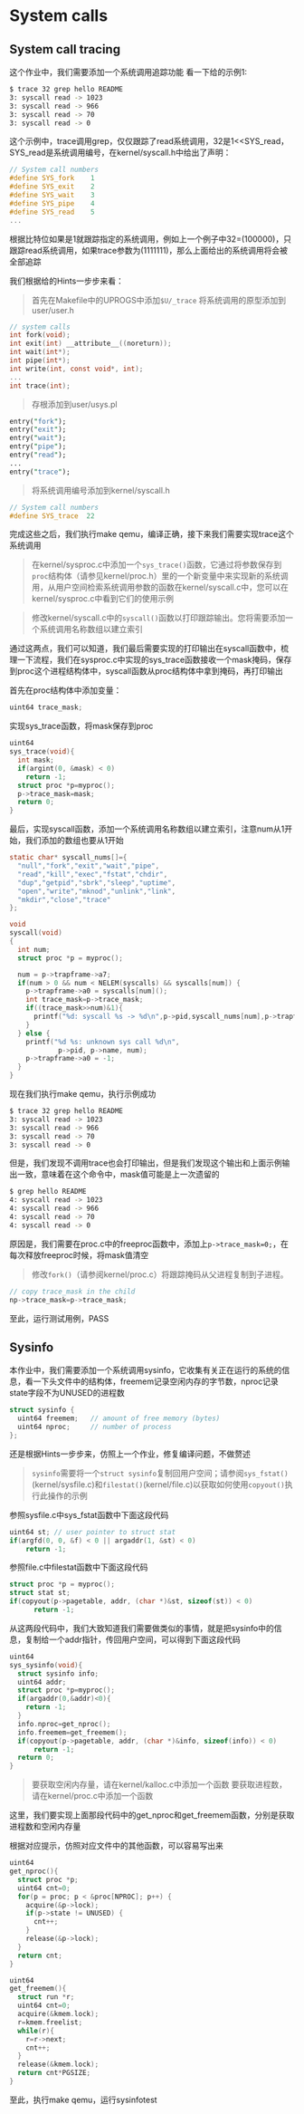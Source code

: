 # System calls

## System call tracing
这个作业中，我们需要添加一个系统调用追踪功能
看一下给的示例1:
```sh
$ trace 32 grep hello README
3: syscall read -> 1023
3: syscall read -> 966
3: syscall read -> 70
3: syscall read -> 0
```
这个示例中，trace调用grep，仅仅跟踪了read系统调用，32是1<<SYS_read，SYS_read是系统调用编号，在kernel/syscall.h中给出了声明：
```c
// System call numbers
#define SYS_fork    1
#define SYS_exit    2
#define SYS_wait    3
#define SYS_pipe    4
#define SYS_read    5
...
```
根据比特位如果是1就跟踪指定的系统调用，例如上一个例子中32=(100000)，只跟踪read系统调用，如果trace参数为(1111111)，那么上面给出的系统调用将会被全部追踪

我们根据给的Hints一步步来看：
>首先在Makefile中的UPROGS中添加`$U/_trace`
>将系统调用的原型添加到user/user.h
```c
// system calls
int fork(void);
int exit(int) __attribute__((noreturn));
int wait(int*);
int pipe(int*);
int write(int, const void*, int);
...
int trace(int);
```

>存根添加到user/usys.pl
```perl
entry("fork");
entry("exit");
entry("wait");
entry("pipe");
entry("read");
...
entry("trace");
```

>将系统调用编号添加到kernel/syscall.h
```c
// System call numbers
#define SYS_trace  22
```

完成这些之后，我们执行make qemu，编译正确，接下来我们需要实现trace这个系统调用

>在kernel/sysproc.c中添加一个`sys_trace()`函数，它通过将参数保存到`proc`结构体（请参见kernel/proc.h）里的一个新变量中来实现新的系统调用，从用户空间检索系统调用参数的函数在kernel/syscall.c中，您可以在kernel/sysproc.c中看到它们的使用示例

>修改kernel/syscall.c中的`syscall()`函数以打印跟踪输出。您将需要添加一个系统调用名称数组以建立索引

通过这两点，我们可以知道，我们最后需要实现的打印输出在syscall函数中，梳理一下流程，我们在sysproc.c中实现的sys_trace函数接收一个mask掩码，保存到proc这个进程结构体中，syscall函数从proc结构体中拿到掩码，再打印输出

首先在proc结构体中添加变量：
```c
uint64 trace_mask;
```

实现sys_trace函数，将mask保存到proc
```c
uint64 
sys_trace(void){
  int mask;
  if(argint(0, &mask) < 0)
    return -1;
  struct proc *p=myproc();
  p->trace_mask=mask;
  return 0;
}
```

最后，实现syscall函数，添加一个系统调用名称数组以建立索引，注意num从1开始，我们添加的数组也要从1开始
```c
static char* syscall_nums[]={
  "null","fork","exit","wait","pipe",
  "read","kill","exec","fstat","chdir",
  "dup","getpid","sbrk","sleep","uptime",
  "open","write","mknod","unlink","link",
  "mkdir","close","trace"
};

void
syscall(void)
{
  int num;
  struct proc *p = myproc();

  num = p->trapframe->a7;
  if(num > 0 && num < NELEM(syscalls) && syscalls[num]) {
    p->trapframe->a0 = syscalls[num]();
    int trace_mask=p->trace_mask;
    if((trace_mask>>num)&1){
      printf("%d: syscall %s -> %d\n",p->pid,syscall_nums[num],p->trapframe->a0);
    }
  } else {
    printf("%d %s: unknown sys call %d\n",
            p->pid, p->name, num);
    p->trapframe->a0 = -1;
  }
}
```

现在我们执行make qemu，执行示例成功
```sh
$ trace 32 grep hello README
3: syscall read -> 1023
3: syscall read -> 966
3: syscall read -> 70
3: syscall read -> 0
```

但是，我们发现不调用trace也会打印输出，但是我们发现这个输出和上面示例输出一致，意味着在这个命令中，mask值可能是上一次遗留的
```sh
$ grep hello README
4: syscall read -> 1023
4: syscall read -> 966
4: syscall read -> 70
4: syscall read -> 0
```

原因是，我们需要在proc.c中的freeproc函数中，添加上`p->trace_mask=0;`，在每次释放freeproc时候，将mask值清空

>修改`fork()`（请参阅kernel/proc.c）将跟踪掩码从父进程复制到子进程。

```c
// copy trace_mask in the child
np->trace_mask=p->trace_mask;
```

至此，运行测试用例，PASS

## Sysinfo
本作业中，我们需要添加一个系统调用sysinfo，它收集有关正在运行的系统的信息，看一下头文件中的结构体，freemem记录空闲内存的字节数，nproc记录state字段不为UNUSED的进程数
```c
struct sysinfo {
  uint64 freemem;   // amount of free memory (bytes)
  uint64 nproc;     // number of process
};
```

还是根据Hints一步步来，仿照上一个作业，修复编译问题，不做赘述

>`sysinfo`需要将一个`struct sysinfo`复制回用户空间；请参阅`sys_fstat()`(kernel/sysfile.c)和`filestat()`(kernel/file.c)以获取如何使用`copyout()`执行此操作的示例

参照sysfile.c中sys_fstat函数中下面这段代码
```c
uint64 st; // user pointer to struct stat
if(argfd(0, 0, &f) < 0 || argaddr(1, &st) < 0)
    return -1;
```

参照file.c中filestat函数中下面这段代码
```c
struct proc *p = myproc();
struct stat st;
if(copyout(p->pagetable, addr, (char *)&st, sizeof(st)) < 0)
      return -1;
```

从这两段代码中，我们大致知道我们需要做类似的事情，就是把sysinfo中的信息，复制给一个addr指针，传回用户空间，可以得到下面这段代码
```c
uint64 
sys_sysinfo(void){
  struct sysinfo info;
  uint64 addr;
  struct proc *p=myproc();
  if(argaddr(0,&addr)<0){
    return -1;
  }
  info.nproc=get_nproc();
  info.freemem=get_freemem();
  if(copyout(p->pagetable, addr, (char *)&info, sizeof(info)) < 0)
      return -1;
  return 0;
}
```

>要获取空闲内存量，请在kernel/kalloc.c中添加一个函数
>要获取进程数，请在kernel/proc.c中添加一个函数

这里，我们要实现上面那段代码中的get_nproc和get_freemem函数，分别是获取进程数和空闲内存量

根据对应提示，仿照对应文件中的其他函数，可以容易写出来
```c
uint64 
get_nproc(){
  struct proc *p;
  uint64 cnt=0;
  for(p = proc; p < &proc[NPROC]; p++) {
    acquire(&p->lock);
    if(p->state != UNUSED) {
      cnt++;
    } 
    release(&p->lock);
  }
  return cnt;
}

uint64 
get_freemem(){
  struct run *r;
  uint64 cnt=0;
  acquire(&kmem.lock);
  r=kmem.freelist;
  while(r){
    r=r->next;
    cnt++;
  }
  release(&kmem.lock);
  return cnt*PGSIZE;
}
```

至此，执行make qemu，运行sysinfotest